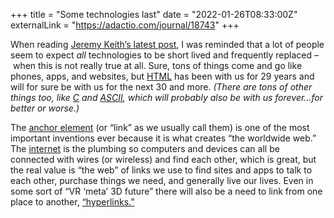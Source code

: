 +++
title = "Some technologies last"
date = "2022-01-26T08:33:00Z"
externalLink = "https://adactio.com/journal/18743"
+++

When reading [Jeremy Keith’s latest post][post], I was reminded that a lot of people seem to expect *all* technologies to be short lived and frequently replaced – when this is not really true at all. Sure, tons of things come and go like phones, apps, and websites, but [HTML][html] has been with us for 29 years and will for sure be with us for the next 30 and more. _(There are tons of other things too, like [C][c] and [ASCII][ascii], which will probably also be with us forever…for better or worse.)_

The [anchor element][a] (or “link” as we usually call them) is one of the most important inventions ever because it is what creates “the worldwide web.” The [internet][] is the plumbing so computers and devices can all be connected with wires (or wireless) and find each other, which is great, but the real value is “the web” of links we use to find sites and apps to talk to each other, purchase things we need, and generally live our lives. Even in some sort of “VR ‘meta’ 3D future” there will also be a need to link from one place to another, [“hyperlinks.”][hyperlinks]

[post]: https://adactio.com/journal/18743
[html]: https://en.wikipedia.org/wiki/HTML
[c]: https://en.wikipedia.org/wiki/C_(programming_language)
[ascii]: https://en.wikipedia.org/wiki/ASCII
[a]: https://developer.mozilla.org/en-US/docs/Web/HTML/Element/a
[internet]: https://en.wikipedia.org/wiki/Internet
[hyperlinks]: https://en.wikipedia.org/wiki/Hyperlink


